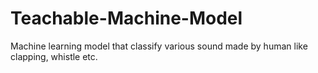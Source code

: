 # Teachable-Machine-Model
Machine learning model that classify various sound made by human like clapping, whistle etc.
